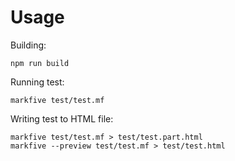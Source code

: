Usage
=====

Building:

	npm run build

Running test:

	markfive test/test.mf

Writing test to HTML file:

	markfive test/test.mf > test/test.part.html
	markfive --preview test/test.mf > test/test.html
